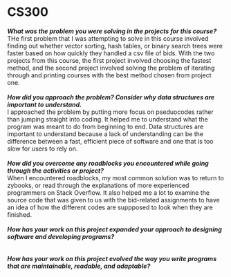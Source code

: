 # CS300

<b><i> What was the problem you were solving in the projects for this course? </b></i>
<br> THe first problem that I was attempting to solve in this course involved finding out whether vector sorting, hash tables, or binary search trees were faster based on how quickly they handled a csv file of bids. With the two projects from this course, the first project involved choosing the fastest method, and the second project involved solving the problem of iterating through and printing courses with the best method chosen from project one.
<br>
<br>
<b><i> How did you approach the problem? Consider why data structures are important to understand. </b></i>
<br> I approached the problem by putting more focus on pseduocodes rather than jumping straight into coding. It helped me to understand what the program was meant to do from beginning to end. Data structures are important to understand because a lack of understanding can be the difference between a fast, efficient piece of software and one that is too slow for users to rely on.
<br>
<br>
<b><i> How did you overcome any roadblocks you encountered while going through the activities or project? </b></i>
<br> When I encountered roadblocks, my most common solution was to return to zybooks, or read through the explanations of more experienced programmers on Stack Overflow. It also helped me a lot to examine the source code that was given to us with the bid-related assignments to have an idea of how the different codes are suppposed to look when they are finished.
<br>
<br>
<b><i> How has your work on this project expanded your approach to designing software and developing programs? </b></i>
<br>
<br>
<br>
<b><i> How has your work on this project evolved the way you write programs that are maintainable, readable, and adaptable? </b></i>
<br>
<br>
